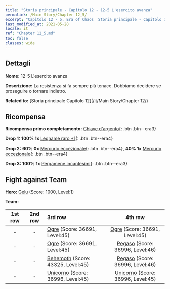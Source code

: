 ```yaml
---
title: "Storia principale - Capitolo 12 - 12-5 L'esercito avanza"
permalink: /Main Story/Chapter 12_5/
excerpt: "Capitolo 12 - 5. Era of Chaos  Storia principale - Capitolo 12_5. 12-5 L'esercito avanza"
last_modified_at: 2021-05-28
locale: it
ref: "Chapter 12_5.md"
toc: false
classes: wide
---
```


## Dettagli

 **Nome:** 12-5 L'esercito avanza

 **Descrizione:** La resistenza si fa sempre più tenace. Dobbiamo decidere se proseguire o tornare indietro.

 **Related to:** [Storia principale Capitolo 12](/it/Main Story/Chapter 12/)

## Ricompensa

 **Ricompensa primo completamento:** [Chiave d'argento](/ItemsIT/con_693/){: .btn .btn--era3}

 **Drop 1:** **100% 1x** [Legname raro +1](/ItemsIT/mat_41/){: .btn .btn--era4}

 **Drop 2:** **60% 0x** [Mercurio eccezionale](/ItemsIT/mat_35/){: .btn .btn--era4}, **40% 1x** [Mercurio eccezionale](/ItemsIT/mat_35/){: .btn .btn--era4}

 **Drop 3:** **100% 1x** [Pergamene incantesimi](/ItemsIT/con_694/){: .btn .btn--era3}


## Fight against Team
 **Hero:** [Gelu](/it/heroes/Gelu/) (Score: 1000, Level:1)

 **Team:**


  | 1st row | 2nd row | 3rd row | 4th row |
  |:----:|:----:|:----|:----:|
  | - | - | [Ogre](/it/units/Ogre/) (Score: 36691, Level:45)  | [Ogre](/it/units/Ogre/) (Score: 36691, Level:45)  |
  | - | - | [Ogre](/it/units/Ogre/) (Score: 36691, Level:45)  | [Pegaso](/it/units/Pegasus/) (Score: 36996, Level:46)  |
  | - | - | [Behemoth](/it/units/Behemoth/) (Score: 43325, Level:45)  | [Pegaso](/it/units/Pegasus/) (Score: 36996, Level:46)  |
  | - | - | [Unicorno](/it/units/Unicorn/) (Score: 36996, Level:45)  | [Unicorno](/it/units/Unicorn/) (Score: 36996, Level:45)  |


